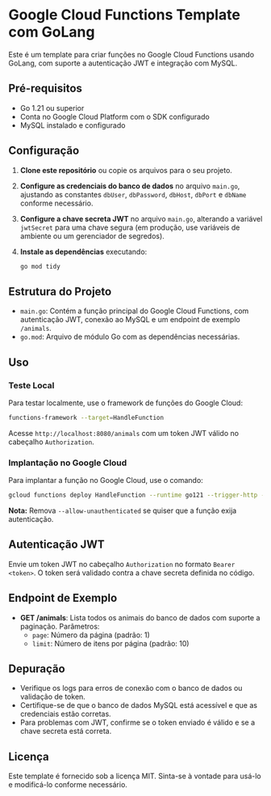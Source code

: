 # Google Cloud Functions Template com GoLang

Este é um template para criar funções no Google Cloud Functions usando GoLang, com suporte a autenticação JWT e integração com MySQL.

## Pré-requisitos

- Go 1.21 ou superior
- Conta no Google Cloud Platform com o SDK configurado
- MySQL instalado e configurado

## Configuração

1. **Clone este repositório** ou copie os arquivos para o seu projeto.

2. **Configure as credenciais do banco de dados** no arquivo `main.go`, ajustando as constantes `dbUser`, `dbPassword`, `dbHost`, `dbPort` e `dbName` conforme necessário.

3. **Configure a chave secreta JWT** no arquivo `main.go`, alterando a variável `jwtSecret` para uma chave segura (em produção, use variáveis de ambiente ou um gerenciador de segredos).

4. **Instale as dependências** executando:
   ```bash
   go mod tidy
   ```

## Estrutura do Projeto

- `main.go`: Contém a função principal do Google Cloud Functions, com autenticação JWT, conexão ao MySQL e um endpoint de exemplo `/animals`.
- `go.mod`: Arquivo de módulo Go com as dependências necessárias.

## Uso

### Teste Local

Para testar localmente, use o framework de funções do Google Cloud:

```bash
functions-framework --target=HandleFunction
```

Acesse `http://localhost:8080/animals` com um token JWT válido no cabeçalho `Authorization`.

### Implantação no Google Cloud

Para implantar a função no Google Cloud, use o comando:

```bash
gcloud functions deploy HandleFunction --runtime go121 --trigger-http --allow-unauthenticated
```

**Nota:** Remova `--allow-unauthenticated` se quiser que a função exija autenticação.

## Autenticação JWT

Envie um token JWT no cabeçalho `Authorization` no formato `Bearer <token>`. O token será validado contra a chave secreta definida no código.

## Endpoint de Exemplo

- **GET /animals**: Lista todos os animais do banco de dados com suporte a paginação. Parâmetros:
  - `page`: Número da página (padrão: 1)
  - `limit`: Número de itens por página (padrão: 10)

## Depuração

- Verifique os logs para erros de conexão com o banco de dados ou validação de token.
- Certifique-se de que o banco de dados MySQL está acessível e que as credenciais estão corretas.
- Para problemas com JWT, confirme se o token enviado é válido e se a chave secreta está correta.

## Licença

Este template é fornecido sob a licença MIT. Sinta-se à vontade para usá-lo e modificá-lo conforme necessário. 